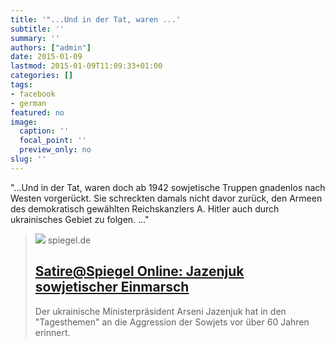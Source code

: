 ```yaml
---
title: '"...Und in der Tat, waren ...'
subtitle: ''
summary: ''
authors: ["admin"]
date: 2015-01-09
lastmod: 2015-01-09T11:09:33+01:00
categories: []
tags:
- facebook
- german
featured: no
image:
  caption: ''
  focal_point: ''
  preview_only: no
slug: ''
---
```

"...Und in der Tat, waren doch ab 1942 sowjetische Truppen gnadenlos nach Westen vorgerückt. Sie schreckten damals nicht davor zurück, den Armeen des demokratisch gewählten Reichskanzlers A. Hitler auch durch ukrainisches Gebiet zu folgen. ..."
> [![](https://cdn.prod.www.spiegel.de/images/cafb82b7-0001-0004-0000-000000796636_w1280_r1.77_fpx29.94_fpy54.96.jpg)](http://www.spiegel.de/spam/satire-spiegel-online-jazenjuk-sowjetischer-einmarsch-a-1011915.html)
> spiegel.de
> ## [Satire@Spiegel Online: Jazenjuk sowjetischer Einmarsch](http://www.spiegel.de/spam/satire-spiegel-online-jazenjuk-sowjetischer-einmarsch-a-1011915.html)
>
>Der ukrainische Ministerpräsident Arseni Jazenjuk hat in den "Tagesthemen" an die Aggression der Sowjets vor über 60 Jahren erinnert.


